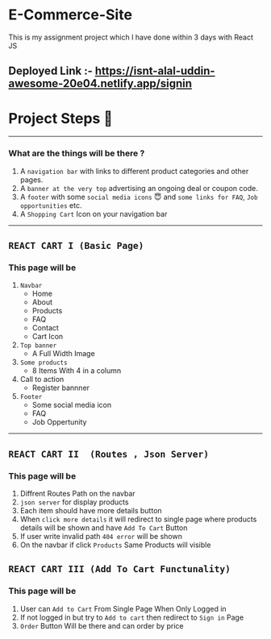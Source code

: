 # E-Commerce-Site
This is my assignment project which I have done within 3 days with React JS

## Deployed Link :- https://isnt-alal-uddin-awesome-20e04.netlify.app/signin

# Project Steps 🔢
---
### What are the things will be there ?

1. A ```navigation bar``` with links to different product categories and other pages.
2. A ```banner at the very top``` advertising an ongoing deal or coupon code.
3. A ```footer``` with some ```social media icons``` 😇 and ```some links for FAQ```, ```Job opportunities``` etc.
4. A ```Shopping Cart``` Icon on your navigation bar

---

## ```REACT CART I (Basic Page)```

### This page will be 
1. ```Navbar```
    - Home
    - About 
    - Products
    - FAQ
    - Contact
    - Cart Icon
2. ```Top banner```
    - A Full Width Image
3. ```Some products```
    - 8 Items With 4 in a column
4. Call to action
    - Register bannner
5. ```Footer```
    - Some social media icon
    - FAQ
    - Job Oppertunity
---
## ```REACT CART II  (Routes , Json Server)```

### This page will be

1. Diffrent Routes Path on the navbar
2. ```json server``` for display products
3. Each item should have more details button
4. When ```click more details``` it will redirect to single page where products details will be shown and have ```Add To Cart``` Button
5. If user write invalid path ```404 error``` will be shown
6. On the navbar if click ```Products``` Same Products will visible

## ```REACT CART III (Add To Cart Functunality)```

### This page will be 
1. User can ```Add to Cart``` From Single Page When Only Logged in 
2. If not logged in but try to ```Add to cart``` then redirect to ```Sign in``` Page
3. ```Order``` Button Will be there and can order by price
